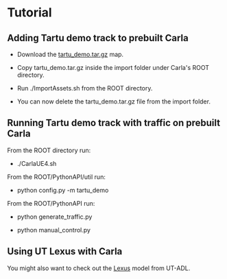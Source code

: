 # Tutorial
 
 ## Adding Tartu demo track to prebuilt Carla

- Download the [tartu_demo.tar.gz](https://github.com/UT-ADL/carla_tartu_demo/releases/download/v0.9.15/tartu_demo.tar.gz) map.
  
- Copy tartu_demo.tar.gz inside the import folder under Carla's ROOT directory.

- Run ./ImportAssets.sh from the ROOT directory.

- You can now delete the tartu_demo.tar.gz file from the import folder.

 ## Running Tartu demo track with traffic on prebuilt Carla

From the ROOT directory run:

- ./CarlaUE4.sh

From the ROOT/PythonAPI/util run:

- python config.py -m tartu_demo

From the ROOT/PythonAPI run:

- python generate_traffic.py

- python manual_control.py

 ## Using UT Lexus with Carla

You might also want to check out the [Lexus](https://github.com/UT-ADL/carla_lexus.git) model from UT-ADL.


